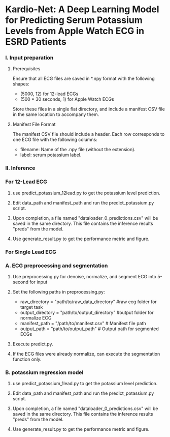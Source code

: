 # Kardio-Net: A Deep Learning Model for Predicting Serum Potassium Levels from Apple Watch ECG in ESRD Patients


### I. Input preparation


1. Prerequisites

    Ensure that all ECG files are saved in *.npy format with the following shapes:
    - (5000, 12) for 12-lead ECGs
    - (500 * 30 seconds, 1) for Apple Watch ECGs
    
    Store these files in a single flat directory, and include a manifest CSV file in the same location to accompany 
    them.
    

2. Manifest File Format

    The manifest CSV file should include a header.
    Each row corresponds to one ECG file with the following columns:

    - filename: Name of the .npy file (without the extension).
    - label: serum potassium label.



### II. Inference


### For 12-Lead ECG

<!-- #region -->
1. use predict_potassium_12lead.py to get the potassium level prediction.


2. Edit data_path and manifest_path and run the predict_potassium.py script.


3. Upon completion, a file named "dataloader_0_predictions.csv" will be saved in the same directory. This file contains the inference results "preds" from the model.


4. Use generate_result.py to get the performance metric and figure.
<!-- #endregion -->

### For Single Lead ECG


### A. ECG preprocessing and segmentation

<!-- #region -->
1. Use preprocessing.py for denoise, normalize, and segment ECG into 5-second for input


2. Set the following paths in preprocessing.py:

    - raw_directory = "path/to/raw_data_directory"  #raw ecg folder for target task
    - output_directory = "path/to/output_directory" #output folder for normalize ECG
    - manifest_path = "/path/to/manifest.csv"  # Manifest file path
    - output_path = "path/to/output_path"  # Output path for segmented ECGs


3. Execute predict.py.


4. If the ECG files were already normalize, can execute the segmentation function only.
<!-- #endregion -->

### B. potassium regression model

<!-- #region -->
1. use predict_potassium_1lead.py to get the potassium level prediction.


2. Edit data_path and manifest_path and run the predict_potassium.py script.


3. Upon completion, a file named "dataloader_0_predictions.csv" will be saved in the same directory. This file contains the inference results "preds" from the model.


4. Use generate_result.py to get the performance metric and figure.
<!-- #endregion -->

```python

```
